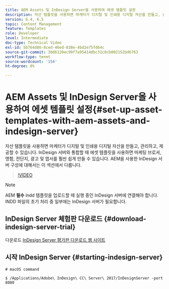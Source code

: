 ```yaml
---
title: AEM Assets 및 InDesign Server을 사용하여 에셋 템플릿 설정
description: 자산 템플릿을 사용하면 마케터가 디지털 및 인쇄용 디지털 자산을 만들고, 관리하고, 제공할 수 있습니다. InDesign 서버와 통합할 때 에셋 템플릿을 사용하면 마케팅 브로셔, 명함, 전단지, 광고 및 엽서를 훨씬 쉽게 만들 수 있습니다. AEM을 사용한 InDesign 서버 구성에 대해서는 이 섹션에서 다룹니다.
version: 6.4, 6.5
topic: Content Management
feature: Templates
role: Developer
level: Intermediate
doc-type: Technical Video
exl-id: 5b764d86-8ced-46ed-838e-4bd2e75fd64c
source-git-commit: 30d6120ec99f7a95414dbc31c0cb002152bd6763
workflow-type: tm+mt
source-wordcount: '154'
ht-degree: 0%

---
```


# AEM Assets 및 InDesign Server을 사용하여 에셋 템플릿 설정{#set-up-asset-templates-with-aem-assets-and-indesign-server}

자산 템플릿을 사용하면 마케터가 디지털 및 인쇄용 디지털 자산을 만들고, 관리하고, 제공할 수 있습니다. InDesign 서버와 통합할 때 에셋 템플릿을 사용하면 마케팅 브로셔, 명함, 전단지, 광고 및 엽서를 훨씬 쉽게 만들 수 있습니다. AEM을 사용한 InDesign 서버 구성에 대해서는 이 섹션에서 다룹니다.

>[!VIDEO](https://video.tv.adobe.com/v/17069?quality=12&learn=on)

>[!NOTE]
>
>AEM **필수** indd 템플릿을 업로드할 때 실행 중인 InDesign 서버에 연결해야 합니다. INDD 파일의 초기 처리 중 일부에는 InDesign 서버가 필요합니다.

## InDesign Server 체험판 다운로드 {#download-indesign-server-trial}

다운로드 [InDesign Server 평가판 다운로드 웹 사이트](https://www.adobeprerelease.com/)

## 시작 InDesign Server {#starting-indesign-server}

```shell
# macOS command

$ /Applications/Adobe\ InDesign\ CC\ Server\ 2017/InDesignServer -port 8080
```

